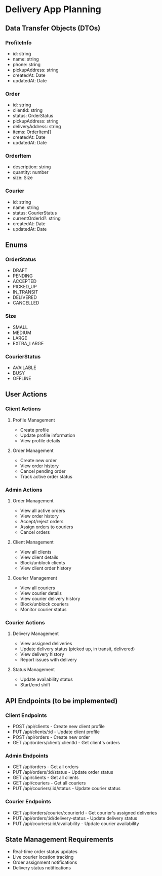 # Delivery App Planning

## Data Transfer Objects (DTOs)

### ProfileInfo
- id: string
- name: string
- phone: string
- pickupAddress: string
- createdAt: Date
- updatedAt: Date

### Order
- id: string
- clientId: string
- status: OrderStatus
- pickupAddress: string
- deliveryAddress: string
- items: OrderItem[]
- createdAt: Date
- updatedAt: Date

### OrderItem
- description: string
- quantity: number
- size: Size

### Courier
- id: string
- name: string
- status: CourierStatus
- currentOrderId?: string
- createdAt: Date
- updatedAt: Date

## Enums

### OrderStatus
- DRAFT
- PENDING
- ACCEPTED
- PICKED_UP
- IN_TRANSIT
- DELIVERED
- CANCELLED

### Size
- SMALL
- MEDIUM
- LARGE
- EXTRA_LARGE

### CourierStatus
- AVAILABLE
- BUSY
- OFFLINE

## User Actions

### Client Actions
1. Profile Management
   - Create profile
   - Update profile information
   - View profile details

2. Order Management
   - Create new order
   - View order history
   - Cancel pending order
   - Track active order status

### Admin Actions
1. Order Management
   - View all active orders
   - View order history
   - Accept/reject orders
   - Assign orders to couriers
   - Cancel orders

2. Client Management
   - View all clients
   - View client details
   - Block/unblock clients
   - View client order history

3. Courier Management
   - View all couriers
   - View courier details
   - View courier delivery history
   - Block/unblock couriers
   - Monitor courier status

### Courier Actions
1. Delivery Management
   - View assigned deliveries
   - Update delivery status (picked up, in transit, delivered)
   - View delivery history
   - Report issues with delivery

2. Status Management
   - Update availability status
   - Start/end shift

## API Endpoints (to be implemented)

### Client Endpoints
- POST /api/clients - Create new client profile
- PUT /api/clients/:id - Update client profile
- POST /api/orders - Create new order
- GET /api/orders/client/:clientId - Get client's orders

### Admin Endpoints
- GET /api/orders - Get all orders
- PUT /api/orders/:id/status - Update order status
- GET /api/clients - Get all clients
- GET /api/couriers - Get all couriers
- PUT /api/couriers/:id/status - Update courier status

### Courier Endpoints
- GET /api/orders/courier/:courierId - Get courier's assigned deliveries
- PUT /api/orders/:id/delivery-status - Update delivery status
- PUT /api/couriers/:id/availability - Update courier availability

## State Management Requirements
- Real-time order status updates
- Live courier location tracking
- Order assignment notifications
- Delivery status notifications 